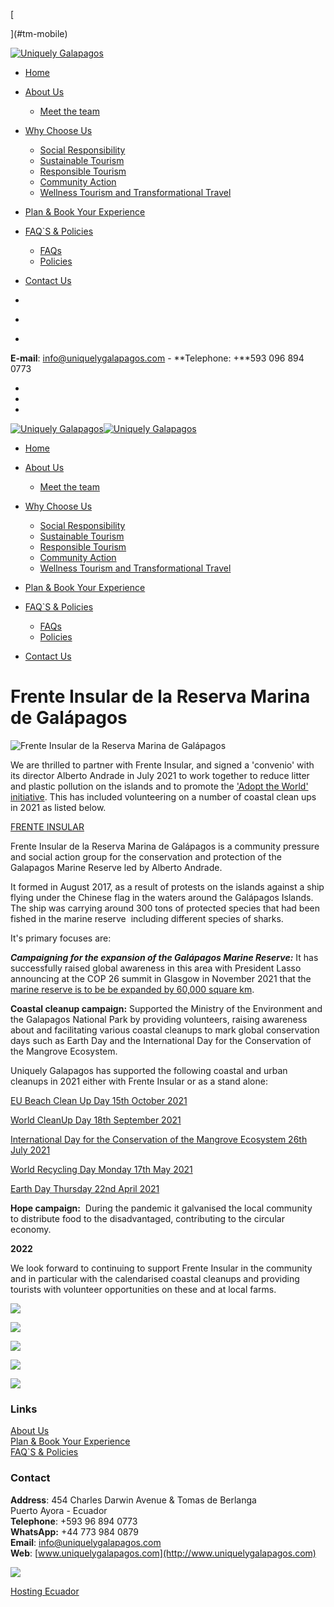 [

](#tm-mobile)

[![Uniquely Galapagos](https://www.uniquelygalapagos.com/social-responsibility/frente-insular-de-la-reserva-marina-de-galapagos.html/images/uniquely-galapagos/logo-uniquely.svg)](https://www.uniquelygalapagos.com/)

- [Home](/)
- [About Us](/about-us.html)
    - [Meet the team](/meet-the-team.html)
- [Why Choose Us](/why-choose-us.html)
    - [Social Responsibility](/social-responsibility.html)
    - [Sustainable Tourism](/sustainable-tourism.html)
    - [Responsible Tourism](/responsible-tourism.html)
    - [Community Action](/wellness-tourism/wellness-tourism.html)
    - [Wellness Tourism and Transformational Travel](/wellness-tourism-and-transformational-travel.html)
- [Plan & Book Your Experience](/plan-book-your-trip.html)
- [FAQ`S & Policies](#)
    - [FAQs](/uniquely-galapagos/faqs.html)
    - [Policies](/policies.html)
- [Contact Us](/uniquely-galapagos/contact.html)

- [](https://www.facebook.com/Uniquely-Galapagos-107918724080025/)
- [](https://www.instagram.com/uniquelygalapagos/)
- [](https://www.tripadvisor.es/Attraction_Review-g297533-d23574096-Reviews-Uniquely_Galapagos-Puerto_Ayora_Santa_Cruz_Galapagos_Islands.html)

**E-mail**: [info@uniquelygalapagos.com](mailto:info@uniquelygalapagos.com) - **Telephone: +**593 096 894 0773

- [](https://www.facebook.com/Uniquely-Galapagos-107918724080025/)
- [](https://www.instagram.com/uniquelygalapagos/)
- [](https://www.tripadvisor.es/Attraction_Review-g297533-d23574096-Reviews-Uniquely_Galapagos-Puerto_Ayora_Santa_Cruz_Galapagos_Islands.html)

[![Uniquely Galapagos](https://www.uniquelygalapagos.com/social-responsibility/frente-insular-de-la-reserva-marina-de-galapagos.html/images/uniquely-galapagos/logo-uniquely.svg)![Uniquely Galapagos](https://www.uniquelygalapagos.com/social-responsibility/frente-insular-de-la-reserva-marina-de-galapagos.html/images/uniquely-galapagos/logo-uniquely-b.svg)](https://www.uniquelygalapagos.com/)

- [Home](/)
- [About Us](/about-us.html)
    
    - [Meet the team](/meet-the-team.html)
    
- [Why Choose Us](/why-choose-us.html)
    
    - [Social Responsibility](/social-responsibility.html)
    - [Sustainable Tourism](/sustainable-tourism.html)
    - [Responsible Tourism](/responsible-tourism.html)
    - [Community Action](/wellness-tourism/wellness-tourism.html)
    - [Wellness Tourism and Transformational Travel](/wellness-tourism-and-transformational-travel.html)
    
- [Plan & Book Your Experience](/plan-book-your-trip.html)
- [FAQ`S & Policies](#)
    
    - [FAQs](/uniquely-galapagos/faqs.html)
    - [Policies](/policies.html)
    
- [Contact Us](/uniquely-galapagos/contact.html)

# Frente Insular de la Reserva Marina de Galápagos

![Frente Insular de la Reserva Marina de Galápagos](https://www.uniquelygalapagos.com/social-responsibility/frente-insular-de-la-reserva-marina-de-galapagos.html/media/zoo/images/a0af78b9-988a-4d67-b7bd-b4ff80a2d2f8_2_75b3f1d7babd488bd51e42333e54bd54.jpg)

We are thrilled to partner with Frente Insular, and signed a 'convenio' with its director Alberto Andrade in July 2021 to work together to reduce litter and plastic pollution on the islands and to promote the ['Adopt the World' initiative](https://www.plasticbusters.org/adopttheworld). This has included volunteering on a number of coastal clean ups in 2021 as listed below.

[FRENTE INSULAR](https://www.rewild.org/team/alberto-andrade)

Frente Insular de la Reserva Marina de Galápagos is a community pressure and social action group for the conservation and protection of the Galapagos Marine Reserve led by Alberto Andrade.

It formed in August 2017, as a result of protests on the islands against a ship flying under the Chinese flag in the waters around the Galápagos Islands. The ship was carrying around 300 tons of protected species that had been fished in the marine reserve  including different species of sharks.

It's primary focuses are: 

**_Campaigning for the expansion of the Galápagos Marine Reserve:_** It has successfully raised global awareness in this area with President Lasso announcing at the COP 26 summit in Glasgow in November 2021 that the [marine reserve is to be be expanded by 60,000 square km](https://www.bbc.co.uk/news/world-latin-america-59149728).  

**Coastal cleanup campaign:** Supported the Ministry of the Environment and the Galapagos National Park by providing volunteers, raising awareness about and facilitating various coastal cleanups to mark global conservation days such as Earth Day and the International Day for the Conservation of the Mangrove Ecosystem. 

Uniquely Galapagos has supported the following coastal and urban cleanups in 2021 either with Frente Insular or as a stand alone:

[EU Beach Clean Up Day 15th October 2021](https://www.instagram.com/p/CVKOmbRAbFB/)

[World CleanUp Day 18th September 2021](https://www.instagram.com/p/CT_Mv43Mw0Z/)

[International Day for the Conservation of the Mangrove Ecosystem 26th July 2021](https://www.instagram.com/p/CRzGUUlMyUY/)

[World Recycling Day Monday 17th May 2021](https://www.instagram.com/p/CO-8VmesUx0/)

[Earth Day Thursday 22nd April 2021](https://www.instagram.com/p/CN-x6rNBeNV/)

**Hope campaign:**  During the pandemic it galvanised the local community to distribute food to the disadvantaged, contributing to the circular economy. 

**2022**

We look forward to continuing to support Frente Insular in the community and in particular with the calendarised coastal cleanups and providing tourists with volunteer opportunities on these and at local farms. 

![](https://www.uniquelygalapagos.com/social-responsibility/frente-insular-de-la-reserva-marina-de-galapagos.html/images/uniquely-galapagos/02-cliente/03-why-choose/a0af78b9-988a-4d67-b7bd-b4ff80a2d2f8_2.jpg)

[](/images/uniquely-galapagos/02-cliente/03-why-choose/a0af78b9-988a-4d67-b7bd-b4ff80a2d2f8_2.jpg)

![](https://www.uniquelygalapagos.com/social-responsibility/frente-insular-de-la-reserva-marina-de-galapagos.html/images/uniquely-galapagos/02-cliente/03-why-choose/b2500af3-757c-4d93-ad2b-735b5762fa2a_1.jpg)

[](/images/uniquely-galapagos/02-cliente/03-why-choose/b2500af3-757c-4d93-ad2b-735b5762fa2a_1.jpg)

![](https://www.uniquelygalapagos.com/social-responsibility/frente-insular-de-la-reserva-marina-de-galapagos.html/images/uniquely-galapagos/02-cliente/03-why-choose/IMG_0577.jpg)

[](/images/uniquely-galapagos/02-cliente/03-why-choose/IMG_0577.jpg)

![](https://www.uniquelygalapagos.com/images/uniquely-galapagos/logo-uniquely-b.svg)

![](https://www.uniquelygalapagos.com/templates/yootheme/cache/logo-ecuador-9db72259.webp)

### Links

[About Us](/about-us.html)  
[Plan & Book Your Experience](/plan-book-your-trip.html)  
[FAQ`S & Policies](/uniquely-galapagos/faqs.html)

[](https://www.facebook.com/Uniquely-Galapagos-107918724080025/)

[](https://www.instagram.com/uniquelygalapagos/)

[](https://www.tripadvisor.es/Attraction_Review-g297533-d23574096-Reviews-Uniquely_Galapagos-Puerto_Ayora_Santa_Cruz_Galapagos_Islands.html)

### Contact

**Address**: 454 Charles Darwin Avenue & Tomas de Berlanga  
Puerto Ayora - Ecuador  
**Telephone**: +593 96 894 0773  
**WhatsApp:** ‬+44 773 984 0879  
**Email**: [info@uniquelygalapagos.com](mailto:info@uniquelygalapagos.com)   
**Web**: [www.uniquelygalapagos.com](http://www.uniquelygalapagos.com)

![](https://www.uniquelygalapagos.com/templates/yootheme/cache/foote3-007f79c1.webp)

[Hosting Ecuador](https://www.mooncities.com "Hosting Ecuador")